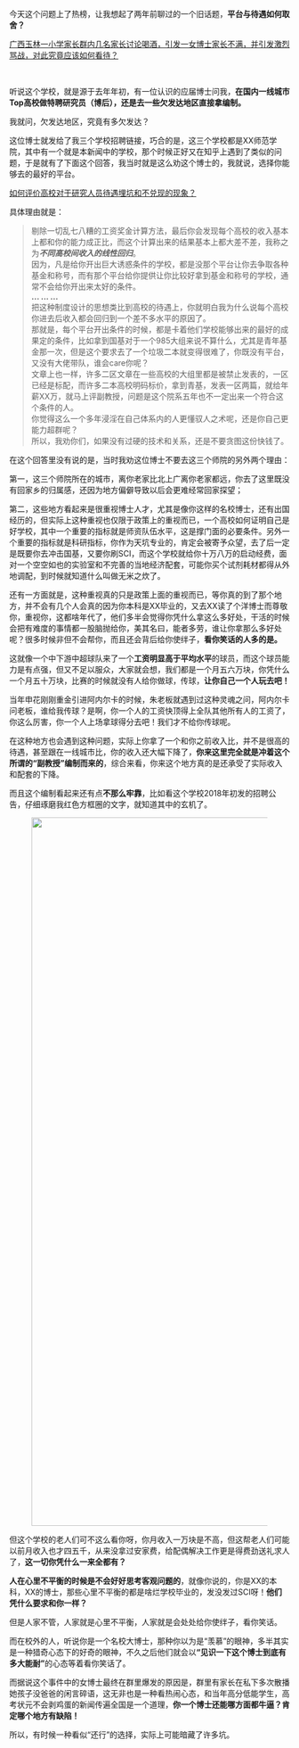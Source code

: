 <p>今天这个问题上了热榜，让我想起了两年前聊过的一个旧话题，<b>平台与待遇如何取舍？</b></p><a href="https://www.zhihu.com/question/361010338/answer/936118493" data-draft-node="block" data-draft-type="link-card" class="internal">广西玉林一小学家长群内几名家长讨论喝酒，引发一女博士家长不满，并引发激烈骂战，对此究竟应该如何看待？</a><p class="ztext-empty-paragraph"><br/></p><p>听说这个学校，就是源于去年年初，有一位认识的应届博士问我，<b>在国内一线城市Top高校做特聘研究员（博后），还是去一些欠发达地区直接拿编制。</b></p><p>我就问，欠发达地区，究竟有多欠发达？</p><p>这位博士就发给了我三个学校招聘链接，巧合的是，这三个学校都是XX师范学院，其中有一个就是本新闻中的学校，那个时候正好又在知乎上遇到了类似的问题，于是就有了下面这个回答，我当时就是这么劝这个博士的，我就说，选择你能够去的最好的平台。</p><a href="https://www.zhihu.com/question/266545496/answer/314600271" data-draft-node="block" data-draft-type="link-card" data-image="https://pic2.zhimg.com/zhihu-card-default.jpg" class="internal">如何评价高校对于研究人员待遇埋坑和不兑现的现象？</a><p>具体理由就是：</p><blockquote>剔除一切乱七八糟的工资奖金计算方法，最后你会发现每个高校的收入基本上都和你的能力成正比，而这个计算出来的结果基本上都大差不差，我称之为<b><i>不同高校间收入的线性回归</i></b>。<br/>因为，凡是给你开出巨大诱惑条件的学校，都是没那个平台让你去争取各种基金和称号，而有那个平台给你提供让你比较好拿到基金和称号的学校，通常不会给你开出来太好的条件。<br/><b>                                                      ... ... ...</b><br/>把这种制度设计的思想类比到高校的待遇上，你就明白我为什么说每个高校你进去后收入都会回归到一个差不多水平的原因了。<br/>那就是，每个平台开出条件的时候，都是卡着他们学校能够出来的最好的成果定的条件，比如拿到国基对于一个985大组来说不算什么，尤其是青年基金那一次，但是这个要求去了一个垃圾二本就变得很难了，你既没有平台，又没有大佬带队，谁会care你呢？<br/>文章上也一样，许多二区文章在一些高校的大组里都是被禁止发表的，一区已经是标配，而许多二本高校明码标价，拿到青基，发表一区两篇，就给年薪XX万，就马上评副教授，问题是这个院系五年也不一定出来一个符合这个条件的人。<br/>你觉得这么一个多年浸淫在自己体系内的人更懂驭人之术呢，还是你自己更能力超群呢？<br/>所以，我劝你们，如果没有过硬的技术和关系，还是不要贪图这份快钱了。</blockquote><p>在这个回答里没有说的是，当时我劝这位博士不要去这三个师院的另外两个理由：</p><p>第一，这三个师院所在的城市，离你老家比北上广离你老家都远，你去了这里既没有回家乡的归属感，还因为地方偏僻导致以后会更难经常回家探望；</p><p>第二，这些地方看起来是很重视博士人才，尤其是像你这样的名校博士，还有出国经历的，但实际上这种重视也仅限于政策上的重视而已，一个高校如何证明自己是好学校，其中一个重要的指标就是师资队伍水平，这是撑门面的必要条件。另外一个重要的指标就是科研指标，你作为天坑专业的，肯定会被寄予众望，去了后一定是既要你去冲击国基，又要你刷SCI，而这个学校就给你十万八万的启动经费，面对一个空空如也的实验室和不完善的当地经济配套，可能你买个试剂耗材都得从外地调配，到时候就知道什么叫做无米之炊了。</p><p>还有一方面就是，这种重视真的只是政策上面的重视而已，等你真的到了那个地方，并不会有几个人会真的因为你本科是XX毕业的，又去XX读了个洋博士而尊敬你，重视你，这都啥年代了，他们多半会觉得你凭什么拿这么多好处，干活的时候会把有难度的事情都一股脑抛给你，美其名曰，能者多劳，谁让你拿那么多好处呢？很多时候非但不会帮你，而且还会背后给你使绊子，<b>看你笑话的人多的是。</b></p><p>这就像一个中下游中超球队来了一个<b>工资明显高于平均水平</b>的球员，而这个球员能力是有点强，但又不足以服众，大家就会想，我们都是一个月五六万块，你凭什么一个月五十万块，比赛的时候就没有人给你做球，传球，<b>让你自己一个人玩去吧！</b></p><p>当年申花刚刚重金引进阿内尔卡的时候，朱老板就遇到过这种灵魂之问，阿内尔卡问老板，谁给我传球？是啊，你一个人的工资快顶得上全队其他所有人的工资了，你这么厉害，你一个人上场拿球得分去吧！我们才不给你传球呢。</p><p>在这种地方也会遇到这种问题，实际上你拿了一个和你之前收入比，并不是很高的待遇，甚至跟在一线城市比，你的收入还大幅下降了，<b>你来这里完全就是冲着这个所谓的“副教授”编制而来的</b>，综合来看，你来这个地方真的是还承受了实际收入和配套的下降。</p><p>而且这个编制看起来还有点<b>不那么牢靠</b>，比如看这个学校2018年初发的招聘公告，仔细琢磨我红色方框圈的文字，就知道其中的玄机了。</p><figure data-size="normal"><img src="https://pic4.zhimg.com/v2-68d23790f21af59d4c06db27cc42efc7_b.jpg" data-caption="" data-size="normal" data-rawwidth="1271" data-rawheight="345" class="origin_image zh-lightbox-thumb" width="1271" data-original="https://pic4.zhimg.com/v2-68d23790f21af59d4c06db27cc42efc7_r.jpg"/></figure><p>但这个学校的老人们可不这么看你呀，你月收入一万块是不高，但这帮老人们可能以前月收入也才四五千，从来没拿过安家费，给配偶解决工作更是得费劲送礼求人了，<b>这一切你凭什么一来全都有？</b></p><p><b>人在心里不平衡的时候是不会好好思考客观问题的</b>，就像你说的，你是XX的本科，XX的博士，那些心里不平衡的都是啥烂学校毕业的，发没发过SCI呀！<b>他们凭什么要求和你一样？</b></p><p>但是人家不管，人家就是心里不平衡，人家就是会处处给你使绊子，看你笑话。</p><p>而在校外的人，听说你是一个名校大博士，那种你以为是“羡慕”的眼神，多半其实是一种猎奇心态下的好奇的眼神，不久之后他们就会以<b>“见识一下这个博士到底有多大能耐”</b>的心态等着看你笑话了。</p><p>而据说这个事件中的女博士最终在群里爆发的原因是，群里有家长在私下多次散播她孩子没爸爸的闲言碎语，这无非也是一种看热闹心态，和当年高分低能学生，高考状元不会剥鸡蛋的新闻传遍全国是一个道理，<b>你一个博士还能哪方面都牛逼？肯定哪个地方有缺陷！</b></p><p>所以，有时候一种看似“还行”的选择，实际上可能暗藏了许多坑。</p>